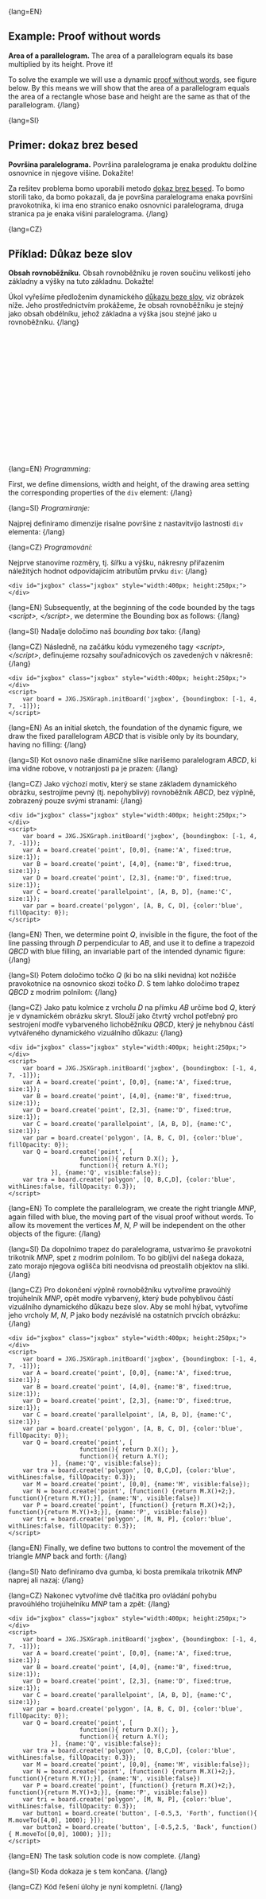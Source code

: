{lang=EN}
## Example: Proof without words

**Area of a parallelogram.** The area of a parallelogram equals its base multiplied by its height. Prove it!

To solve the example we will use a dynamic [proof without words](https://en.wikipedia.org/wiki/Proof_without_words), 
see figure below. By this means we will show that the area of a parallelogram equals the area of a rectangle whose 
base and height are the same as that of the parallelogram. 
{/lang}

{lang=SI}
## Primer: dokaz brez besed

**Površina paralelograma.** Površina paralelograma je enaka produktu dolžine osnovnice in njegove višine. Dokažite!

Za rešitev problema bomo uporabili metodo [dokaz brez besed](https://en.wikipedia.org/wiki/Proof_without_words).
To bomo storili tako, da bomo pokazali, da je površina paralelograma enaka površini pravokotnika, ki ima eno stranico enako osnovnici paralelograma, druga stranica
pa je enaka višini paralelograma.
{/lang}

{lang=CZ}
## Příklad: Důkaz beze slov

**Obsah rovnoběžníku.** Obsah rovnoběžníku je roven součinu velikostí jeho základny a výšky na tuto základnu. Dokažte!

Úkol vyřešíme předložením dynamického [důkazu beze slov](https://en.wikipedia.org/wiki/Proof_without_words), 
viz obrázek níže. Jeho prostřednictvím prokážeme, že obsah rovnoběžníku je stejný jako obsah obdélníku, jehož 
základna a výška jsou stejné jako u rovnoběžníku.
{/lang}

<div id="jxgbox" class="jxgbox" style="width:400px; height:250px;"></div>

<script>
	var board = JXG.JSXGraph.initBoard('jxgbox', {boundingbox: [-1, 4, 7, -1]});
    // The fixed parallelogram ABCD
    var A = board.create('point', [0,0], {name:'A', fixed:true, size:1});
    var B = board.create('point', [4,0], {name:'B', fixed:true, size:1});
    var D = board.create('point', [2,3], {name:'D', fixed:true, size:1});
    var C = board.create('parallelpoint', [A, B, D], {name:'C', size:1});
    var par = board.create('polygon', [A, B, C, D], {color:'blue', fillOpacity: 0});
    // Point Q, the foot of the line passing through D perpendicular to AB
    var Q = board.create('point', [
                    function(){ return D.X(); },
                    function(){ return A.Y();
            }], {name:'Q', visible:false});
	// The trapezoid QBCD
    var tra = board.create('polygon', [Q, B,C,D], {color:'blue', withLines:false, fillOpacity: 0.3});		
    // Right triangle MNP, the moving object
    var M = board.create('point', [0,0], {name:'M', visible:false});
    var N = board.create('point', [function() {return M.X()+2;}, function(){return M.Y();}], {name:'N', visible:false})
    var P = board.create('point', [function() {return M.X()+2;}, function(){return M.Y()+3;}], {name:'P', visible:false})
    var tri = board.create('polygon', [M, N, P], {color:'blue', withLines:false, fillOpacity: 0.3});  
    // Buttons for moving the triangle MNP back and forth
    var button1 = board.create('button', [-0.5,3, 'Forth', function(){ M.moveTo([4,0], 1000); }]);
    var button2 = board.create('button', [-0.5,2.5, 'Back', function(){ M.moveTo([0,0], 1000); }]);
</script>

{lang=EN}
*Programming:*

First, we define dimensions, width and height, of the drawing area setting the corresponding properties of the ``div`` element:
{/lang}

{lang=SI}
*Programiranje:*

Najprej definiramo dimenzije risalne površine z nastavitvijo lastnosti ``div`` elementa:
{/lang}

{lang=CZ}
*Programování:*

Nejprve stanovíme rozměry, tj. šířku a výšku, nákresny přiřazením náležitých hodnot odpovídajícím atributům prvku ``div``: 
{/lang}

```JS
<div id="jxgbox" class="jxgbox" style="width:400px; height:250px;"></div> 
```
{lang=EN}
Subsequently, at the beginning of the code bounded by the tags _\<script\>, \</script\>_, 
we determine the Bounding box as follows:
{/lang}

{lang=SI}
Nadalje določimo naš _bounding box_ tako:
{/lang}

{lang=CZ}
Následně, na začátku kódu vymezeného tagy _\<script\>, \</script\>_, 
definujeme rozsahy souřadnicových os zavedených v nákresně:
{/lang}

```JS
<div id="jxgbox" class="jxgbox" style="width:400px; height:250px;"></div>
<script>
    var board = JXG.JSXGraph.initBoard('jxgbox', {boundingbox: [-1, 4, 7, -1]});
</script>
```

{lang=EN}
As an initial sketch, the foundation of the dynamic figure, we draw the fixed parallelogram *ABCD* 
that is visible only by its boundary, having no filling:
{/lang}

{lang=SI}
Kot osnovo naše dinamične slike narišemo paralelogram *ABCD*, ki ima vidne robove, v notranjosti pa je prazen:
{/lang}

{lang=CZ}
Jako výchozí motiv, který se stane základem dynamického obrázku, sestrojíme pevný (tj. nepohyblivý) 
rovnoběžník *ABCD*, bez výplně, zobrazený pouze svými stranami:
{/lang}

```JS
<div id="jxgbox" class="jxgbox" style="width:400px; height:250px;"></div>
<script>
    var board = JXG.JSXGraph.initBoard('jxgbox', {boundingbox: [-1, 4, 7, -1]});
	var A = board.create('point', [0,0], {name:'A', fixed:true, size:1});
    var B = board.create('point', [4,0], {name:'B', fixed:true, size:1});
    var D = board.create('point', [2,3], {name:'D', fixed:true, size:1});
    var C = board.create('parallelpoint', [A, B, D], {name:'C', size:1});
    var par = board.create('polygon', [A, B, C, D], {color:'blue', fillOpacity: 0});
</script>
```

{lang=EN}
Then, we determine point *Q*, invisible in the figure, the foot of the line passing through *D* perpendicular to *AB*, 
and use it to define a trapezoid *QBCD* with blue filling, an invariable part of the intended dynamic figure:
{/lang}

{lang=SI}
Potem določimo točko *Q* (ki bo na sliki nevidna) kot nožišče pravokotnice na osnovnico skozi točko *D*. S tem lahko določimo trapez *QBCD* z modrim polnilom:
{/lang}

{lang=CZ}
Jako patu kolmice z vrcholu *D* na přímku *AB* určíme bod *Q*, který je v dynamickém obrázku skryt. 
Slouží jako čtvrtý vrchol potřebný pro sestrojení modře vybarveného lichoběžníku *QBCD*,
který je nehybnou částí vytvářeného dynamického vizuálního důkazu:
{/lang}

```JS
<div id="jxgbox" class="jxgbox" style="width:400px; height:250px;"></div>
<script>
    var board = JXG.JSXGraph.initBoard('jxgbox', {boundingbox: [-1, 4, 7, -1]});
	var A = board.create('point', [0,0], {name:'A', fixed:true, size:1});
    var B = board.create('point', [4,0], {name:'B', fixed:true, size:1});
    var D = board.create('point', [2,3], {name:'D', fixed:true, size:1});
    var C = board.create('parallelpoint', [A, B, D], {name:'C', size:1});
    var par = board.create('polygon', [A, B, C, D], {color:'blue', fillOpacity: 0});
	var Q = board.create('point', [
                    function(){ return D.X(); },
                    function(){ return A.Y();
            }], {name:'Q', visible:false});
	var tra = board.create('polygon', [Q, B,C,D], {color:'blue', withLines:false, fillOpacity: 0.3});
</script>
```
{lang=EN}
To complete the parallelogram, we create the right triangle *MNP*, again filled with blue, 
the moving part of the visual proof without words. To allow its movement the vertices *M*, *N*, *P* will 
be independent on the other objects of the figure:
{/lang}

{lang=SI}
Da dopolnimo trapez do paralelograma, ustvarimo še pravokotni trikotnik *MNP*, spet z modrim polnilom. To bo gibljivi del našega dokaza, zato morajo njegova
oglišča biti neodvisna od preostalih objektov na sliki. 
{/lang}

{lang=CZ}
Pro dokončení výplně rovnoběžníku vytvoříme pravoúhlý trojúhelník *MNP*, opět modře vybarvený, který bude 
pohyblivou částí vizuálního dynamického důkazu beze slov. Aby se mohl hýbat, vytvoříme jeho vrcholy *M*, *N*, *P*
jako body nezávislé na ostatních prvcích obrázku: 
{/lang}

```JS
<div id="jxgbox" class="jxgbox" style="width:400px; height:250px;"></div>
<script>
    var board = JXG.JSXGraph.initBoard('jxgbox', {boundingbox: [-1, 4, 7, -1]});
	var A = board.create('point', [0,0], {name:'A', fixed:true, size:1});
    var B = board.create('point', [4,0], {name:'B', fixed:true, size:1});
    var D = board.create('point', [2,3], {name:'D', fixed:true, size:1});
    var C = board.create('parallelpoint', [A, B, D], {name:'C', size:1});
    var par = board.create('polygon', [A, B, C, D], {color:'blue', fillOpacity: 0});
	var Q = board.create('point', [
                    function(){ return D.X(); },
                    function(){ return A.Y();
            }], {name:'Q', visible:false});
	var tra = board.create('polygon', [Q, B,C,D], {color:'blue', withLines:false, fillOpacity: 0.3});
	var M = board.create('point', [0,0], {name:'M', visible:false});
    var N = board.create('point', [function() {return M.X()+2;}, function(){return M.Y();}], {name:'N', visible:false})
    var P = board.create('point', [function() {return M.X()+2;}, function(){return M.Y()+3;}], {name:'P', visible:false})
    var tri = board.create('polygon', [M, N, P], {color:'blue', withLines:false, fillOpacity: 0.3});
</script>
```

{lang=EN}
Finally, we define two buttons to control the movement of the triangle *MNP* back and forth:
{/lang}

{lang=SI}
Nato definiramo dva gumba, ki bosta premikala trikotnik *MNP* naprej ali nazaj:
{/lang}

{lang=CZ}
Nakonec vytvoříme dvě tlačítka pro ovládání pohybu pravoúhlého trojúhelníku *MNP* tam a zpět:
{/lang}

```JS
<div id="jxgbox" class="jxgbox" style="width:400px; height:250px;"></div>
<script>
    var board = JXG.JSXGraph.initBoard('jxgbox', {boundingbox: [-1, 4, 7, -1]});
	var A = board.create('point', [0,0], {name:'A', fixed:true, size:1});
    var B = board.create('point', [4,0], {name:'B', fixed:true, size:1});
    var D = board.create('point', [2,3], {name:'D', fixed:true, size:1});
    var C = board.create('parallelpoint', [A, B, D], {name:'C', size:1});
    var par = board.create('polygon', [A, B, C, D], {color:'blue', fillOpacity: 0});
	var Q = board.create('point', [
                    function(){ return D.X(); },
                    function(){ return A.Y();
            }], {name:'Q', visible:false});
	var tra = board.create('polygon', [Q, B,C,D], {color:'blue', withLines:false, fillOpacity: 0.3});
	var M = board.create('point', [0,0], {name:'M', visible:false});
    var N = board.create('point', [function() {return M.X()+2;}, function(){return M.Y();}], {name:'N', visible:false})
    var P = board.create('point', [function() {return M.X()+2;}, function(){return M.Y()+3;}], {name:'P', visible:false})
    var tri = board.create('polygon', [M, N, P], {color:'blue', withLines:false, fillOpacity: 0.3});
	var button1 = board.create('button', [-0.5,3, 'Forth', function(){ M.moveTo([4,0], 1000); }]);
    var button2 = board.create('button', [-0.5,2.5, 'Back', function(){ M.moveTo([0,0], 1000); }]);
</script>
```

{lang=EN}
The task solution code is now complete.
{/lang}

{lang=SI}
Koda dokaza je s tem končana.
{/lang}

{lang=CZ}
Kód řešení úlohy je nyní kompletní.
{/lang}

